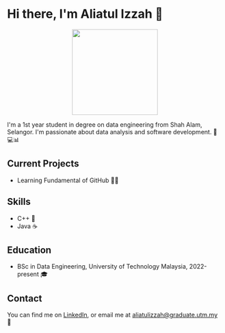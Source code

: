 # Hi there, I'm Aliatul Izzah 👋

<p align="center">
  <img src="https://avatars.githubusercontent.com/u/128177739?v=4" width="200" height="200">
</p>

I'm a 1st year student in degree on data engineering from Shah Alam, Selangor. I'm passionate about data analysis and software development. 🤖💻📊

## Current Projects

- Learning Fundamental of GitHub 👩‍💻

## Skills

- C++ 🚀
- Java ☕

## Education

- BSc in Data Engineering, University of Technology Malaysia, 2022-present 🎓

## Contact

You can find me on [LinkedIn](https://www.linkedin.com/in/aliatul-izzah-jasman-2a72b8261/), or email me at aliatulizzah@graduate.utm.my 📧
